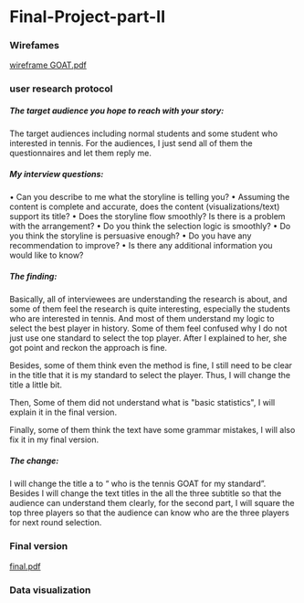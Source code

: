 # Final-Project-part-II

### Wirefames
[wireframe GOAT.pdf](https://github.com/YuxiWangjack/Final-Project-part-II/files/4202567/wireframe.GOAT.pdf)

### user research protocol

##### The target audience you hope to reach with your story:

The target audiences including normal students and some student who interested in tennis. For the audiences, I just send all of them the questionnaires and let them reply me. 

##### My interview questions:

•	Can you describe to me what the storyline is telling you?
•	Assuming the content is complete and accurate, does the content (visualizations/text) support its title?
•	Does the storyline flow smoothly? Is there is a problem with the arrangement?
•	Do you think the selection logic is smoothly?
•	Do you think the storyline is persuasive enough?
•	Do you have any recommendation to improve?
•	Is there any additional information you would like to know?

##### The finding:

Basically, all of interviewees are understanding the research is about, and some of them feel the research is quite interesting, especially the students who are interested in tennis. And most of them understand my logic to select the best player in history. Some of them feel confused why I do not just use one standard to select the top player. After I explained to her, she got point and reckon the approach is fine. 

Besides, some of them think even the method is fine, I still need to be clear in the title that it is my standard to select the player. Thus, I will change the title a little bit.

Then, Some of them did not understand what is "basic statistics", I will explain it in the final version. 

Finally, some of them think the text have some grammar mistakes, I will also fix it in my final version. 

##### The change:

I will change the title a to “ who is the tennis GOAT for my standard”. Besides I will change the text titles in the all the three subtitle so that the audience can understand them clearly, for the second part, I will square the top three players so that the audience can know who are the three players for next round selection. 

### Final version

[final.pdf](https://github.com/YuxiWangjack/Final-Project-part-II/files/4202668/final.pdf)

### Data visualization







